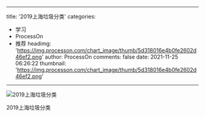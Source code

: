 
---
title: '2019上海垃圾分类'
categories: 
 - 学习
 - ProcessOn
 - 推荐
headimg: 'https://img.processon.com/chart_image/thumb/5d318016e4b0fe2602d46ef2.png'
author: ProcessOn
comments: false
date: 2021-11-25 06:26:22
thumbnail: 'https://img.processon.com/chart_image/thumb/5d318016e4b0fe2602d46ef2.png'
---

<div>   
<img class="thumb" alt="2019上海垃圾分类" src="https://img.processon.com/chart_image/thumb/5d318016e4b0fe2602d46ef2.png" referrerpolicy="no-referrer">
<p>2019上海垃圾分类</p>  
</div>
            